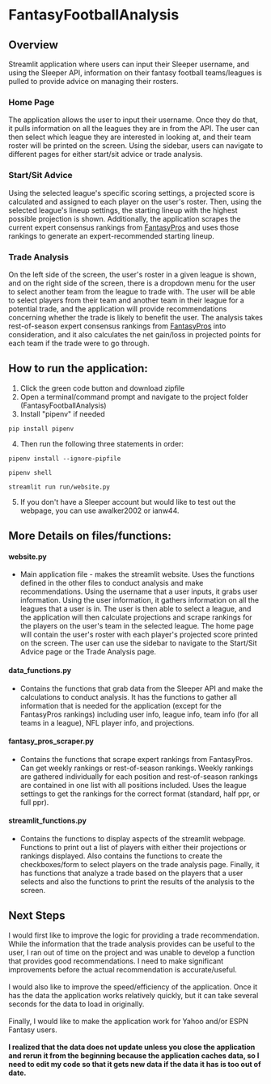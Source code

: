 # FantasyFootballAnalysis
## Overview
Streamlit application where users can input their Sleeper username, and using the Sleeper API, information on their fantasy football teams/leagues is pulled to provide advice on managing their rosters.

### Home Page
The application allows the user to input their username. Once they do that, it pulls information on all the leagues they are in from the API. The user can then select which league they are interested in looking at, and their team roster will be printed on the screen. Using the sidebar, users can navigate to different pages for either start/sit advice or trade analysis.

### Start/Sit Advice
Using the selected league's specific scoring settings, a projected score is calculated and assigned to each player on the user's roster. Then, using the selected league's lineup settings, the starting lineup with the highest possible projection is shown. Additionally, the application scrapes the current expert consensus rankings from [FantasyPros](https://www.fantasypros.com/) and uses those rankings to generate an expert-recommended starting lineup.

### Trade Analysis
On the left side of the screen, the user's roster in a given league is shown, and on the right side of the screen, there is a dropdown menu for the user to select another team from the league to trade with. The user will be able to select players from their team and another team in their league for a potential trade, and the application will provide recommendations concerning whether the trade is likely to benefit the user. The analysis takes rest-of-season expert consensus rankings from [FantasyPros](https://www.fantasypros.com/) into consideration, and it also calculates the net gain/loss in projected points for each team if the trade were to go through.

## How to run the application:
1. Click the green code button and download zipfile
2. Open a terminal/command prompt and navigate to the project folder (FantasyFootballAnalysis)
3. Install "pipenv" if needed
```
pip install pipenv
```
4. Then run the following three statements in order:
```
pipenv install --ignore-pipfile
```
```
pipenv shell
```
```
streamlit run run/website.py
```
5. If you don't have a Sleeper account but would like to test out the webpage, you can use awalker2002 or ianw44.

## More Details on files/functions: 
#### website.py
* Main application file - makes the streamlit website. Uses the functions defined in the other files to conduct analysis and make recommendations. Using the username that a user inputs, it grabs user information. Using the user information, it gathers information on all the leagues that a user is in. The user is then able to select a league, and the application will then calculate projections and scrape rankings for the players on the user's team in the selected league. The home page will contain the user's roster with each player's projected score printed on the screen. The user can use the sidebar to navigate to the Start/Sit Advice page or the Trade Analysis page.
#### data_functions.py
* Contains the functions that grab data from the Sleeper API and make the calculations to conduct analysis. It has the functions to gather all information that is needed for the application (except for the FantasyPros rankings) including user info, league info, team info (for all teams in a league), NFL player info, and projections.
#### fantasy_pros_scraper.py
* Contains the functions that scrape expert rankings from FantasyPros. Can get weekly rankings or rest-of-season rankings. Weekly rankings are gathered individually for each position and rest-of-season rankings are contained in one list with all positions included. Uses the league settings to get the rankings for the correct format (standard, half ppr, or full ppr).
#### streamlit_functions.py
* Contains the functions to display aspects of the streamlit webpage. Functions to print out a list of players with either their projections or rankings displayed. Also contains the functions to create the checkboxes/form to select players on the trade analysis page. Finally, it has functions that analyze a trade based on the players that a user selects and also the functions to print the results of the analysis to the screen.

## Next Steps

I would first like to improve the logic for providing a trade recommendation. While the information that the trade analysis provides can be useful to the user, I ran out of time on the project and was unable to develop a function that provides good recommendations. I need to make significant improvements before the actual recommendation is accurate/useful.\
\
I would also like to improve the speed/efficiency of the application. Once it has the data the application works relatively quickly, but it can take several seconds for the data to load in originally.\
\
Finally, I would like to make the application work for Yahoo and/or ESPN Fantasy users.\
\
**I realized that the data does not update unless you close the application and rerun it from the beginning because the application caches data, so I need to edit my code so that it gets new data if the data it has is too out of date.**
